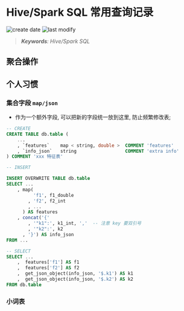 Hive/Spark SQL 常用查询记录
===
<!--START_SECTION:badge-->

![create date](https://img.shields.io/static/v1?label=create%20date&message=2023-01-xx&label_color=gray&color=lightsteelblue&style=flat-square)
![last modify](https://img.shields.io/static/v1?label=last%20modify&message=2025-07-08%2016%3A53%3A13&label_color=gray&color=thistle&style=flat-square)

<!--END_SECTION:badge-->
<!--info
top: false
hidden: true
-->

> ***Keywords**: Hive/Spark SQL*

<!--START_SECTION:toc-->
<!--END_SECTION:toc-->
<!-- > [*References*](#References) -->

## 聚合操作

###


## 个人习惯

### 集合字段 `map/json`
- 作为一个额外字段, 可以把新的字段统一放到这里, 防止频繁修改表;
    <!-- - 主要是 `bigint/double/string` 类型的字段, 其他集合类型, 建议转成 `string`; -->
<!-- - 数值类型可以放到 `features map < string, double > COMMENT '数值类型 features'`,  -->

```sql
-- CREATE
CREATE TABLE db.table (
    ...
    , `features`    map < string, double >  COMMENT 'features'
    , `info_json`   string                  COMMENT 'extra info'
) COMMENT 'xxx 特征表'

-- INSERT

INSERT OVERWRITE TABLE db.table
SELECT ...
    , map(
          'f1', f1_double
        , 'f2', f2_int
        , ...
      ) AS features
    , concat('{'
        , '"k1":', k1_int, ','  -- 注意 key 要双引号
        , '"k2":', k2
      , '}') AS info_json
FROM ...

-- SELECT
SELECT ...
    ,  features['f1'] AS f1
    ,  features['f2'] AS f2
    ,  get_json_object(info_json, '$.k1') AS k1
    ,  get_json_object(info_json, '$.k2') AS k2
FROM db.table
```


### 小词表
```sql

```